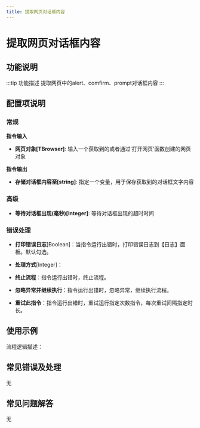 ```yaml
---
title: 提取网页对话框内容
---
```


# 提取网页对话框内容

## 功能说明

:::tip 功能描述
提取网页中的alert、comfirm、prompt对话框内容
:::

## 配置项说明

### 常规

**指令输入**

- **网页对象[TBrowser]**: 输入一个获取到的或者通过'打开网页'函数创建的网页对象


**指令输出**

- **存储对话框内容至[string]**: 指定一个变量，用于保存获取到的对话框文字内容

### 高级

- **等待对话框出现(毫秒)[Integer]**: 等待对话框出现的超时时间

### 错误处理

- **打印错误日志**[Boolean]：当指令运行出错时，打印错误日志到【日志】面板。默认勾选。

- **处理方式**[Integer]：

 - **终止流程**：指令运行出错时，终止流程。

 - **忽略异常并继续执行**：指令运行出错时，忽略异常，继续执行流程。

 - **重试此指令**：指令运行出错时，重试运行指定次数指令，每次重试间隔指定时长。

## 使用示例

流程逻辑描述：

## 常见错误及处理

无

## 常见问题解答

无

